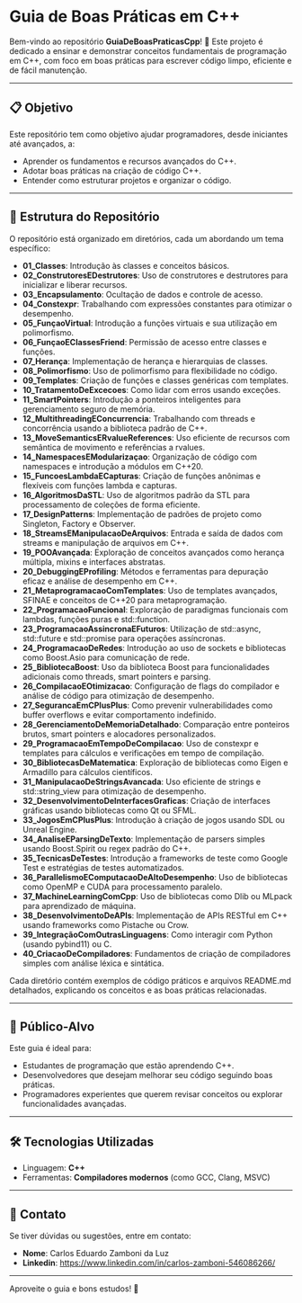 
# Guia de Boas Práticas em C++

Bem-vindo ao repositório **GuiaDeBoasPraticasCpp**! 🎉 Este projeto é dedicado a ensinar e demonstrar conceitos fundamentais de programação em C++, com foco em boas práticas para escrever código limpo, eficiente e de fácil manutenção.

---

## 📋 Objetivo
Este repositório tem como objetivo ajudar programadores, desde iniciantes até avançados, a:
- Aprender os fundamentos e recursos avançados do C++.
- Adotar boas práticas na criação de código C++.
- Entender como estruturar projetos e organizar o código.

---

## 📂 Estrutura do Repositório
O repositório está organizado em diretórios, cada um abordando um tema específico:

- **01_Classes**: Introdução às classes e conceitos básicos.
- **02_ConstrutoresEDestrutores**: Uso de construtores e destrutores para inicializar e liberar recursos.
- **03_Encapsulamento**: Ocultação de dados e controle de acesso.
- **04_Constexpr**: Trabalhando com expressões constantes para otimizar o desempenho.
- **05_FunçaoVirtual**: Introdução a funções virtuais e sua utilização em polimorfismo.
- **06_FunçaoEClassesFriend**: Permissão de acesso entre classes e funções.
- **07_Herança**: Implementação de herança e hierarquias de classes.
- **08_Polimorfismo**: Uso de polimorfismo para flexibilidade no código.
- **09_Templates**: Criação de funções e classes genéricas com templates.
- **10_TratamentoDeExcecoes**: Como lidar com erros usando exceções.
- **11_SmartPointers**: Introdução a ponteiros inteligentes para gerenciamento seguro de memória.
- **12_MultithreadingEConcurrencia**: Trabalhando com threads e concorrência usando a biblioteca padrão de C++.
- **13_MoveSemanticsERvalueReferences**: Uso eficiente de recursos com semântica de movimento e referências a rvalues.
- **14_NamespacesEModularizaçao**: Organização de código com namespaces e introdução a módulos em C++20.
- **15_FuncoesLambdaECapturas**: Criação de funções anônimas e flexíveis com funções lambda e capturas.
- **16_AlgoritmosDaSTL**: Uso de algoritmos padrão da STL para processamento de coleções de forma eficiente.
- **17_DesignPatterns**: Implementação de padrões de projeto como Singleton, Factory e Observer.
- **18_StreamsEManipulacaoDeArquivos**: Entrada e saída de dados com streams e manipulação de arquivos em C++.
- **19_POOAvançada**: Exploração de conceitos avançados como herança múltipla, mixins e interfaces abstratas.
- **20_DebuggingEProfiling**: Métodos e ferramentas para depuração eficaz e análise de desempenho em C++.
- **21_MetaprogramacaoComTemplates**: Uso de templates avançados, SFINAE e conceitos de C++20 para metaprogramação.
- **22_ProgramacaoFuncional**: Exploração de paradigmas funcionais com lambdas, funções puras e std::function.
- **23_ProgramacaoAssincronaEFuturos**: Utilização de std::async, std::future e std::promise para operações assíncronas.
- **24_ProgramacaoDeRedes**: Introdução ao uso de sockets e bibliotecas como Boost.Asio para comunicação de rede.
- **25_BibliotecaBoost**: Uso da biblioteca Boost para funcionalidades adicionais como threads, smart pointers e parsing.
- **26_CompilacaoEOtimizacao**: Configuração de flags do compilador e análise de código para otimização de desempenho.
- **27_SegurancaEmCPlusPlus**: Como prevenir vulnerabilidades como buffer overflows e evitar comportamento indefinido.
- **28_GerenciamentoDeMemoriaDetalhado**: Comparação entre ponteiros brutos, smart pointers e alocadores personalizados.
- **29_ProgramacaoEmTempoDeCompilacao**: Uso de constexpr e templates para cálculos e verificações em tempo de compilação.
- **30_BibliotecasDeMatematica**: Exploração de bibliotecas como Eigen e Armadillo para cálculos científicos.
- **31_ManipulacaoDeStringsAvancada**: Uso eficiente de strings e std::string_view para otimização de desempenho.
- **32_DesenvolvimentoDeInterfacesGraficas**: Criação de interfaces gráficas usando bibliotecas como Qt ou SFML.
- **33_JogosEmCPlusPlus**: Introdução à criação de jogos usando SDL ou Unreal Engine.
- **34_AnaliseEParsingDeTexto**: Implementação de parsers simples usando Boost.Spirit ou regex padrão do C++.
- **35_TecnicasDeTestes**: Introdução a frameworks de teste como Google Test e estratégias de testes automatizados.
- **36_ParallelismoEComputacaoDeAltoDesempenho**: Uso de bibliotecas como OpenMP e CUDA para processamento paralelo.
- **37_MachineLearningComCpp**: Uso de bibliotecas como Dlib ou MLpack para aprendizado de máquina.
- **38_DesenvolvimentoDeAPIs**: Implementação de APIs RESTful em C++ usando frameworks como Pistache ou Crow.
- **39_IntegraçãoComOutrasLinguagens**: Como interagir com Python (usando pybind11) ou C.
- **40_CriacaoDeCompiladores**: Fundamentos de criação de compiladores simples com análise léxica e sintática.

Cada diretório contém exemplos de código práticos e arquivos README.md detalhados, explicando os conceitos e as boas práticas relacionadas.

---

## 🎯 Público-Alvo
Este guia é ideal para:
- Estudantes de programação que estão aprendendo C++.
- Desenvolvedores que desejam melhorar seu código seguindo boas práticas.
- Programadores experientes que querem revisar conceitos ou explorar funcionalidades avançadas.

---

## 🛠️ Tecnologias Utilizadas
- Linguagem: **C++**
- Ferramentas: **Compiladores modernos** (como GCC, Clang, MSVC)

---

## 💬 Contato
Se tiver dúvidas ou sugestões, entre em contato:
- **Nome**: Carlos Eduardo Zamboni da Luz
- **Linkedin**: https://www.linkedin.com/in/carlos-zamboni-546086266/

---

Aproveite o guia e bons estudos! 🚀
